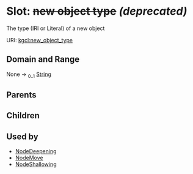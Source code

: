 
# Slot: ~~new object type~~ _(deprecated)_


The type (IRI or Literal) of a new object

URI: [kgcl:new_object_type](http://w3id.org/kgcl/new_object_type)


## Domain and Range

None &#8594;  <sub>0..1</sub> [String](types/String.md)

## Parents


## Children


## Used by

 * [NodeDeepening](NodeDeepening.md)
 * [NodeMove](NodeMove.md)
 * [NodeShallowing](NodeShallowing.md)
